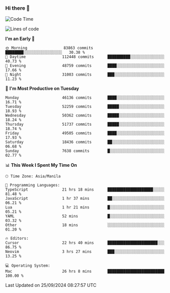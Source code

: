 ### Hi there 👋

<!--START_SECTION:waka-->
![Code Time](http://img.shields.io/badge/Code%20Time-5%2C593%20hrs%2020%20mins-blue)

![Lines of code](https://img.shields.io/badge/From%20Hello%20World%20I%27ve%20Written-120.8%20million%20lines%20of%20code-blue)

**I'm an Early 🐤** 

```text
🌞 Morning                83863 commits       ████████░░░░░░░░░░░░░░░░░   30.38 % 
🌆 Daytime                112448 commits      ██████████░░░░░░░░░░░░░░░   40.73 % 
🌃 Evening                48759 commits       ████░░░░░░░░░░░░░░░░░░░░░   17.66 % 
🌙 Night                  31003 commits       ███░░░░░░░░░░░░░░░░░░░░░░   11.23 % 
```
📅 **I'm Most Productive on Tuesday** 

```text
Monday                   46136 commits       ████░░░░░░░░░░░░░░░░░░░░░   16.71 % 
Tuesday                  52259 commits       █████░░░░░░░░░░░░░░░░░░░░   18.93 % 
Wednesday                50362 commits       █████░░░░░░░░░░░░░░░░░░░░   18.24 % 
Thursday                 51737 commits       █████░░░░░░░░░░░░░░░░░░░░   18.74 % 
Friday                   49505 commits       ████░░░░░░░░░░░░░░░░░░░░░   17.93 % 
Saturday                 18436 commits       ██░░░░░░░░░░░░░░░░░░░░░░░   06.68 % 
Sunday                   7638 commits        █░░░░░░░░░░░░░░░░░░░░░░░░   02.77 % 
```


📊 **This Week I Spent My Time On** 

```text
🕑︎ Time Zone: Asia/Manila

💬 Programming Languages: 
TypeScript               21 hrs 18 mins      ████████████████████░░░░░   81.48 % 
JavaScript               1 hr 37 mins        ██░░░░░░░░░░░░░░░░░░░░░░░   06.21 % 
Lua                      1 hr 21 mins        █░░░░░░░░░░░░░░░░░░░░░░░░   05.21 % 
YAML                     52 mins             █░░░░░░░░░░░░░░░░░░░░░░░░   03.32 % 
Other                    18 mins             ░░░░░░░░░░░░░░░░░░░░░░░░░   01.20 % 

🔥 Editors: 
Cursor                   22 hrs 40 mins      ██████████████████████░░░   86.75 % 
Neovim                   3 hrs 27 mins       ███░░░░░░░░░░░░░░░░░░░░░░   13.25 % 

💻 Operating System: 
Mac                      26 hrs 8 mins       █████████████████████████   100.00 % 
```


 Last Updated on 25/09/2024 08:27:57 UTC
<!--END_SECTION:waka-->


<!--
**rad182/rad182** is a ✨ _special_ ✨ repository because its `README.md` (this file) appears on your GitHub profile.

Here are some ideas to get you started:

- 🔭 I’m currently working on ...
- 🌱 I’m currently learning ...
- 👯 I’m looking to collaborate on ...
- 🤔 I’m looking for help with ...
- 💬 Ask me about ...
- 📫 How to reach me: ...
- 😄 Pronouns: ...
- ⚡ Fun fact: ...
-->

